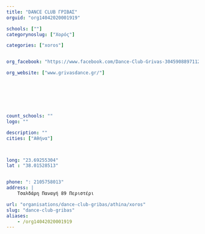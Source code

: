 ```yaml
---
title: "DANCE CLUB ΓΡΙΒΑΣ"
orguid: "org14042020001919"

schools: [""]
categorynoslug: ["Χορός"]

categories: ["xoros"]


org_facebook: "https://www.facebook.com/Dance-Club-Grivas-304590889711296/"

org_website: ["www.grivasdance.gr/"]







count_schools: ""
logo: ""

description: ""
cities: ["Αθήνα"]



long: "23.69255304"
lat : "38.01528513"


phone: ": 2105758013"
address: |
    Τσαλδάρη Παναγή 89 Περιστέρι

url: "organisations/dance-club-gribas/athina/xoros"
slug: "dance-club-gribas"
aliases:
    - /org14042020001919
---
```



